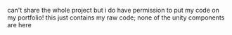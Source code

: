 can't share the whole project but i do have permission to put my code on my portfolio! this just contains my raw code; none of the unity components are here

